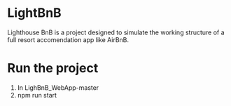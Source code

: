 # LightBnB

Lighthouse BnB is a project designed to simulate the working structure of a full resort accomendation app like AirBnB.

# Run the project

1. In LighBnB_WebApp-master
2. npm run start
